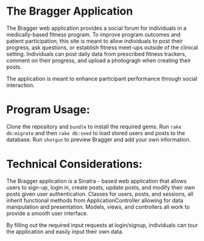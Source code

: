 # The Bragger Application 
The Bragger web application provides a social forum for individuals in a medically-based fitness program. To improve program outcomes and patient participation, this site is meant to allow individuals to post their progress, ask questions, or establish fitness meet-ups outside of the clinical setting. Individuals can post daily data from prescribed fitness trackers, comment on their progress, and upload a photogragh when creating their posts. 

The application is meant to enhance participant performance through social interaction.

# Program Usage:
Clone the repository and `bundle` to install the required gems. Run `rake db:migrate` and then `rake db:seed` to load stored users and posts to the database. Run `shotgun` to preview Bragger and add your own information.

# Technical Considerations:
The Bragger application is a Sinatra - based  web application that allows users to sign-up, login in, create posts, update posts, and modify their own posts given user authentication. Classes for users, posts, and sessions, all inherit functional methods from ApplicationController allowing for data manipulation and presentation. Models, views, and controllers all work to provide a smooth user interface.

By filling out the required input requests at login/signup, individuals can tour the application and easily input their own data.
